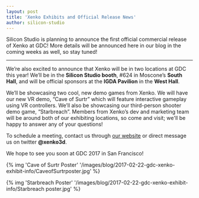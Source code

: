```yaml
---
layout: post
title: 'Xenko Exhibits and Official Release News'
author: silicon-studio
---
```


Silicon Studio is planning to announce the first official commercial release of Xenko at GDC! More details will be announced here in our blog in the coming weeks as well, so stay tuned!

---

We’re also excited to announce that Xenko will be in two locations at GDC this year! We’ll be in the **Silicon Studio booth**, #624 in Moscone’s **South Hall**, and will be official sponsors at the **IGDA Pavilion** in the **West Hall**.

We’ll be showcasing two cool, new demo games from Xenko. We will have our new VR demo, “Cave of Surtr” which will feature interactive gameplay using VR controllers. We’ll also be showcasing our third-person shooter demo game, “Starbreach”. Members from Xenko’s dev and marketing team will be around both of our exhibiting locations, so come and visit; we'll be happy to answer any of your questions!


To schedule a meeting, contact us through [our website](http://stride3d.net/contact/) or direct message us on twitter **@xenko3d**. 

We hope to see you soon at GDC 2017 in San Francisco!

{% img 'Cave of Surtr Poster' '/images/blog/2017-02-22-gdc-xenko-exhibit-info/CaveofSurtrposter.jpg' %}

{% img 'Starbreach Poster' '/images/blog/2017-02-22-gdc-xenko-exhibit-info/Starbreach poster.jpg' %}